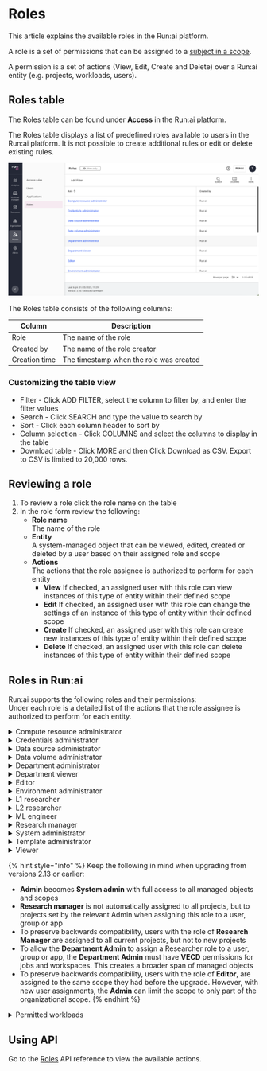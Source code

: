 # Roles

This article explains the available roles in the Run:ai platform.

A role is a set of permissions that can be assigned to a [subject in a scope](../../saas/authentication-and-authorization/authentication-and-authorization.md#role-based-access-control-rbac-in-runai).

A permission is a set of actions (View, Edit, Create and Delete) over a Run:ai entity (e.g. projects, workloads, users).

## Roles table

The Roles table can be found under **Access** in the Run:ai platform.

The Roles table displays a list of predefined roles available to users in the Run:ai platform. It is not possible to create additional rules or edit or delete existing rules.

![](../../saas/authentication-and-authorization/img/rolestable.png)

The Roles table consists of the following columns:

| Column        | Description                             |
| ------------- | --------------------------------------- |
| Role          | The name of the role                    |
| Created by    | The name of the role creator            |
| Creation time | The timestamp when the role was created |

### Customizing the table view

* Filter - Click ADD FILTER, select the column to filter by, and enter the filter values
* Search - Click SEARCH and type the value to search by
* Sort - Click each column header to sort by
* Column selection - Click COLUMNS and select the columns to display in the table
* Download table - Click MORE and then Click Download as CSV. Export to CSV is limited to 20,000 rows.

## Reviewing a role

1. To review a role click the role name on the table
2. In the role form review the following:
   * **Role name**\
     The name of the role
   * **Entity**\
     A system-managed object that can be viewed, edited, created or deleted by a user based on their assigned role and scope
   * **Actions**\
     The actions that the role assignee is authorized to perform for each entity
     * **View** If checked, an assigned user with this role can view instances of this type of entity within their defined scope
     * **Edit** If checked, an assigned user with this role can change the settings of an instance of this type of entity within their defined scope
     * **Create** If checked, an assigned user with this role can create new instances of this type of entity within their defined scope
     * **Delete** If checked, an assigned user with this role can delete instances of this type of entity within their defined scope

## Roles in Run:ai

Run:ai supports the following roles and their permissions:\
Under each role is a detailed list of the actions that the role assignee is authorized to perform for each entity.

<details>

<summary>Compute resource administrator</summary>



</details>

<details>

<summary>Credentials administrator</summary>



</details>

<details>

<summary>Data source administrator</summary>



</details>

<details>

<summary>Data volume administrator</summary>



</details>

<details>

<summary>Department administrator</summary>



</details>

<details>

<summary>Department viewer</summary>



</details>

<details>

<summary>Editor</summary>



</details>

<details>

<summary>Environment administrator</summary>



</details>

<details>

<summary>L1 researcher</summary>



</details>

<details>

<summary>L2 researcher</summary>



</details>

<details>

<summary>ML engineer</summary>



</details>

<details>

<summary>Research manager</summary>



</details>

<details>

<summary>System administrator</summary>



</details>

<details>

<summary>Template administrator</summary>



</details>

<details>

<summary>Viewer</summary>



</details>

{% hint style="info" %}
Keep the following in mind when upgrading from versions 2.13 or earlier:

* **Admin** becomes **System admin** with full access to all managed objects and scopes
* **Research manager** is not automatically assigned to all projects, but to projects set by the relevant Admin when assigning this role to a user, group or app
* To preserve backwards compatibility, users with the role of **Research Manager** are assigned to all current projects, but not to new projects
* To allow the **Department Admin** to assign a Researcher role to a user, group or app, the **Department Admin** must have **VECD** permissions for jobs and workspaces. This creates a broader span of managed objects
* To preserve backwards compatibility, users with the role of **Editor**, are assigned to the same scope they had before the upgrade. However, with new user assignments, the **Admin** can limit the scope to only part of the organizational scope.
{% endhint %}

<details>

<summary>Permitted workloads</summary>

When assigning a role with either one, all or any combination of the View, Edit, Create and Delete permissions for workloads, the subject has permissions to manage not only Run:ai native workloads (Workspace, Training, Inference), but also a list of 3rd party workloads:

* k8s: StatefulSet
* k8s: ReplicaSet
* k8s: Pod
* k8s: Deployment
* batch: Job
* batch: CronJob
* [machinelearning.seldon.io](http://machinelearning.seldon.io): SeldonDeployment
* [kubevirt.io](http://kubevirt.io): VirtualMachineInstance
* [kubeflow.org](http://kubeflow.org): TFJob
* [kubeflow.org](http://kubeflow.org): PyTorchJob
* [kubeflow.org](http://kubeflow.org): XGBoostJob
* [kubeflow.org](http://kubeflow.org): MPIJob
* [kubeflow.org](http://kubeflow.org): MPIJob
* [kubeflow.org](http://kubeflow.org): Notebook
* [kubeflow.org](http://kubeflow.org): ScheduledWorkflow
* [amlarc.azureml.com](http://amlarc.azureml.com): AmlJob
* [serving.knative.dev](http://serving.knative.dev): Service
* [workspace.devfile.io](http://workspace.devfile.io): DevWorkspace
* [ray.io](http://ray.io): RayCluster
* [ray.io](http://ray.io): RayJob
* [ray.io](http://ray.io): RayService
* [ray.io](http://ray.io): RayCluster
* [ray.io](http://ray.io): RayJob
* [ray.io](http://ray.io): RayService
* [tekton.dev](http://tekton.dev): TaskRun
* [tekton.dev](http://tekton.dev): PipelineRun
* [argoproj.io](http://argoproj.io): Workflow

</details>

## Using API

Go to the [Roles](https://app.run.ai/api/docs#tag/Roles) API reference to view the available actions.
